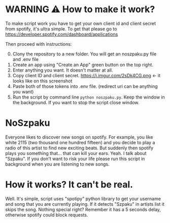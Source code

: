 # WARNING ⚠️ How to make it work?

To make script work you have to get your own client id and client secret from spotify, it's ultra simple. To get that please go to https://developer.spotify.com/dashboard/applications

Then proceed with instructions:

0. Clony the repository to a new folder. You will get an noszpaku.py file and .env file
1. Create an app using "Create an App" green button on the top right.
2. Enter anything you want. It doesn't matter at all.
3. Copy client ID and client secret. 
https://i.imgur.com/2sDk4CG.png <- it looks like on this screenshot
4. Paste both of those tokens into .env file. (redirect uri can be anything you want)
5. Run the script by command line `python noszpaku.py`. Keep the window in the background. If you want to stop the script close window.


# NoSzpaku

Everyone likes to discover new songs on spotify. For example, you like white 2115 (two thousand one hundred fifteen) and you decide to play a radio of this artist to find new exciting beats. But suddenly then spotify plays you something that... that can kill your ears. Yeah. I talk about "Szpaku". If you don't want to risk your life please run this script in background when you are listening to new songs. 

# How it works? It can't be real.

Well. It's simple, script uses "spotipy" python library to get your username and song that you are currently playing. If it detects "Szpaku" in artists list it skips the song. Nothing special right? Remember it has a 5 seconds delay, otherwise spotify could block requests.
